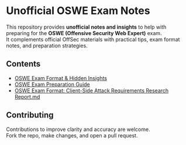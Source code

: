 # Unofficial OSWE Exam Notes

This repository provides **unofficial notes and insights** to help with preparing for the **OSWE (Offensive Security Web Expert)** exam.  
It complements official OffSec materials with practical tips, exam format notes, and preparation strategies.

## Contents

- [OSWE Exam Format & Hidden Insights](OSWE%20Exam%20Format%20%26%20Hidden%20Insights.md)  
- [OSWE Exam Preparation Guide](OSWE%20Exam%20Preparation%20Guide.md)
- [OSWE Exam Format: Client-Side Attack Requirements Research Report.md](OSWE%20Exam%20Format%3A%20Client-Side%20Attack%20Requirements%20Research%20Report.md)

## Contributing

Contributions to improve clarity and accuracy are welcome.  
Fork the repo, make changes, and open a pull request.
